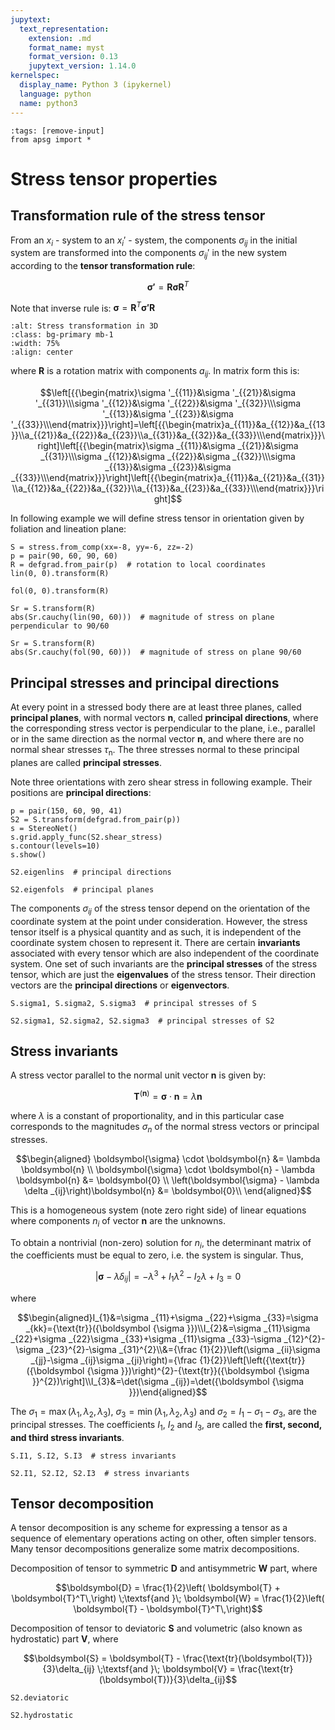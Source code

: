 ```yaml
---
jupytext:
  text_representation:
    extension: .md
    format_name: myst
    format_version: 0.13
    jupytext_version: 1.14.0
kernelspec:
  display_name: Python 3 (ipykernel)
  language: python
  name: python3
---
```


```{code-cell} ipython3
:tags: [remove-input]
from apsg import *
```

# Stress tensor properties

## Transformation rule of the stress tensor

From an $x_i$ - system to an $x_i'$ - system, the components $\sigma_{ij}$ in the initial system are transformed into the components $\sigma_{ij}'$ in the new system according to the **tensor transformation rule**:

$$\boldsymbol{{\sigma}'} = \boldsymbol{R} \boldsymbol{\sigma} \boldsymbol{R}^{T}$$

Note that inverse rule is: $\boldsymbol{{\sigma}} = \boldsymbol{R}^{T} \boldsymbol{{\sigma}'} \boldsymbol{R}$

```{image} figures/Stress_transformation_3D.png
:alt: Stress transformation in 3D
:class: bg-primary mb-1
:width: 75%
:align: center
```

where $\boldsymbol{R}$ is a rotation matrix with components $a_{ij}$. In matrix form this is:

$$\left[{{\begin{matrix}\sigma '_{{11}}&\sigma '_{{21}}&\sigma '_{{31}}\\\sigma '_{{12}}&\sigma '_{{22}}&\sigma '_{{32}}\\\sigma '_{{13}}&\sigma '_{{23}}&\sigma '_{{33}}\\\end{matrix}}}\right]=\left[{{\begin{matrix}a_{{11}}&a_{{12}}&a_{{13}}\\a_{{21}}&a_{{22}}&a_{{23}}\\a_{{31}}&a_{{32}}&a_{{33}}\\\end{matrix}}}\right]\left[{{\begin{matrix}\sigma _{{11}}&\sigma _{{21}}&\sigma _{{31}}\\\sigma _{{12}}&\sigma _{{22}}&\sigma _{{32}}\\\sigma _{{13}}&\sigma _{{23}}&\sigma _{{33}}\\\end{matrix}}}\right]\left[{{\begin{matrix}a_{{11}}&a_{{21}}&a_{{31}}\\a_{{12}}&a_{{22}}&a_{{32}}\\a_{{13}}&a_{{23}}&a_{{33}}\\\end{matrix}}}\right]$$

In following example we will define stress tensor in orientation given by foliation and lineation plane:

```{code-cell} ipython3
S = stress.from_comp(xx=-8, yy=-6, zz=-2)
p = pair(90, 60, 90, 60)
R = defgrad.from_pair(p)  # rotation to local coordinates
lin(0, 0).transform(R)
```

```{code-cell} ipython3
fol(0, 0).transform(R)
```

```{code-cell} ipython3
Sr = S.transform(R)
abs(Sr.cauchy(lin(90, 60)))  # magnitude of stress on plane perpendicular to 90/60
```

```{code-cell} ipython3
Sr = S.transform(R)
abs(Sr.cauchy(fol(90, 60)))  # magnitude of stress on plane 90/60
```

## Principal stresses and principal directions

At every point in a stressed body there are at least three planes, called **principal planes**, with normal vectors $\boldsymbol{n}$, called **principal directions**, where the corresponding stress vector is perpendicular to the plane, i.e., parallel or in the same
direction as the normal vector $\boldsymbol{n}$, and where there are no normal shear stresses $\tau_{\mathrm{n}}$. The three stresses normal to these principal planes are called **principal stresses**.

Note three orientations with zero shear stress in following example. Their positions are **principal directions**:

```{code-cell} ipython3
p = pair(150, 60, 90, 41)
S2 = S.transform(defgrad.from_pair(p))
s = StereoNet()
s.grid.apply_func(S2.shear_stress)
s.contour(levels=10)
s.show()
```

```{code-cell} ipython3
S2.eigenlins  # principal directions
```

```{code-cell} ipython3
S2.eigenfols  # principal planes
```

The components $\sigma_{ij}$ of the stress tensor depend on the orientation of the coordinate system at the point under consideration. However, the stress tensor itself is a physical quantity and as such, it is independent of the coordinate system chosen to represent it. There are certain **invariants** associated with every tensor which are also independent of the coordinate system. One set of such invariants are the **principal stresses** of the stress tensor, which are just the **eigenvalues** of the stress tensor. Their direction vectors are the **principal directions** or **eigenvectors**.

```{code-cell} ipython3
S.sigma1, S.sigma2, S.sigma3  # principal stresses of S
```

```{code-cell} ipython3
S2.sigma1, S2.sigma2, S2.sigma3  # principal stresses of S2
```

## Stress invariants

A stress vector parallel to the normal unit vector $\boldsymbol{n}$ is given by:

$$\boldsymbol{T}^{(\boldsymbol {n} )} = \boldsymbol{\sigma} \cdot \boldsymbol{n} = \lambda \boldsymbol{n}$$

where $\lambda$ is a constant of proportionality, and in this particular case corresponds to the magnitudes $\sigma_n$ of the normal stress vectors or principal stresses.

$$\begin{aligned}
  \boldsymbol{\sigma} \cdot \boldsymbol{n} &= \lambda \boldsymbol{n} \\
  \boldsymbol{\sigma} \cdot \boldsymbol{n} - \lambda \boldsymbol{n} &= \boldsymbol{0} \\
  \left(\boldsymbol{\sigma} - \lambda \delta _{ij}\right)\boldsymbol{n} &= \boldsymbol{0}\\
\end{aligned}$$

This is a homogeneous system (note zero right side) of linear equations where components $n_{i}$ of vector $\boldsymbol{n}$ are the unknowns.

To obtain a nontrivial (non-zero) solution for $n_{i}$, the determinant matrix of the coefficients must be equal to zero, i.e. the system is singular. Thus,

$$\left|\boldsymbol{\sigma} - \lambda \delta _{ij}\right| = -\lambda ^{3}+I_{1}\lambda ^{2}-I_{2}\lambda +I_{3}=0$$

where

$$\begin{aligned}I_{1}&=\sigma _{11}+\sigma _{22}+\sigma _{33}=\sigma _{kk}={\text{tr}}({\boldsymbol {\sigma }})\\I_{2}&=\sigma _{11}\sigma _{22}+\sigma _{22}\sigma _{33}+\sigma _{11}\sigma _{33}-\sigma _{12}^{2}-\sigma _{23}^{2}-\sigma _{31}^{2}\\&={\frac {1}{2}}\left(\sigma _{ii}\sigma _{jj}-\sigma _{ij}\sigma _{ji}\right)={\frac {1}{2}}\left[\left({\text{tr}}({\boldsymbol {\sigma }})\right)^{2}-{\text{tr}}({\boldsymbol {\sigma }}^{2})\right]\\I_{3}&=\det(\sigma _{ij})=\det({\boldsymbol {\sigma }})\end{aligned}$$

The $\sigma _{1}=\max \left(\lambda _{1},\lambda _{2},\lambda _{3}\right)$, $\sigma _{3}=\min \left(\lambda _{1},\lambda _{2},\lambda _{3}\right)$ and $\sigma _{2}=I_{1}-\sigma _{1}-\sigma _{3}$, are the principal stresses. The coefficients $I_{1}$, $I_{2}$ and $I_{3}$, are called the **first, second, and third stress invariants**.

```{code-cell} ipython3
S.I1, S.I2, S.I3  # stress invariants
```

```{code-cell} ipython3
S2.I1, S2.I2, S2.I3  # stress invariants
```

## Tensor decomposition

A tensor decomposition is any scheme for expressing a tensor as a sequence of elementary operations acting on other, often simpler tensors. Many tensor decompositions generalize some matrix decompositions.

Decomposition of tensor to symmetric $\boldsymbol{D}$ and antisymmetric $\boldsymbol{W}$ part, where

$$\boldsymbol{D} = \frac{1}{2}\left( \boldsymbol{T} + \boldsymbol{T}^T\,\right) \;\textsf{and }\; \boldsymbol{W} = \frac{1}{2}\left( \boldsymbol{T} - \boldsymbol{T}^T\,\right)$$

Decomposition of tensor to deviatoric $\boldsymbol{S}$ and volumetric (also known as hydrostatic) part $\boldsymbol{V}$, where

$$\boldsymbol{S} = \boldsymbol{T} - \frac{\text{tr}(\boldsymbol{T})}{3}\delta_{ij} \;\textsf{and }\; \boldsymbol{V} = \frac{\text{tr}(\boldsymbol{T})}{3}\delta_{ij}$$

```{code-cell} ipython3
S2.deviatoric
```

```{code-cell} ipython3
S2.hydrostatic
```